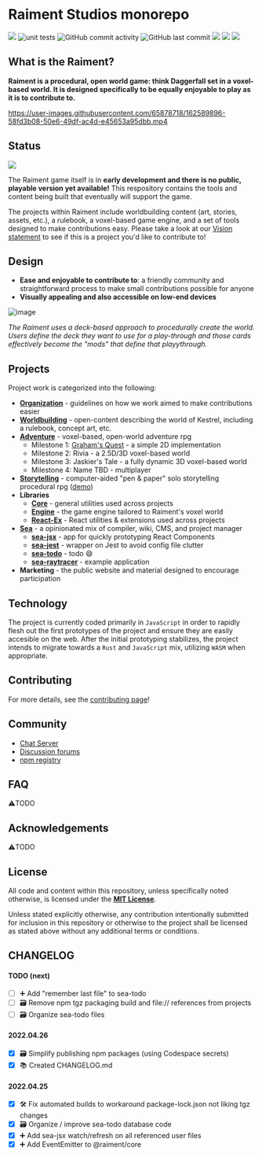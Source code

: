 # Raiment Studios monorepo

![](https://img.shields.io/badge/license-MIT-039)
![unit tests](https://github.com/raiment-studios/monorepo/actions/workflows/unit-test.yml/badge.svg)
![GitHub commit activity](https://img.shields.io/github/commit-activity/w/raiment-studios/monorepo)
![GitHub last commit](https://img.shields.io/github/last-commit/raiment-studios/monorepo)
[![](https://img.shields.io/badge/dev-CHANGELOG-14D)](https://github.com/raiment-studios/monorepo#changelog)
[![](https://img.shields.io/badge/discussions-welcome!-489)](https://github.com/raiment-studios/monorepo/discussions)
[![](https://img.shields.io/badge/chat-zulip-386)](https://raiment-studios.zulipchat.com/)

## What is the Raiment?

**Raiment is a procedural, open world game: think Daggerfall set in a voxel-based world. It is designed specifically to be equally enjoyable to play as it is to contribute to.**

https://user-images.githubusercontent.com/65878718/162589896-58fd3b08-50e6-49df-ac4d-e45653a95dbb.mp4

## Status

[![](https://img.shields.io/badge/status-not%20yet%20ready!-d53)](https://raiment-studios.zulipchat.com/)

The Raiment game itself is in **early development and there is no public, playable version yet available!** This respository contains the tools and content being built that eventually will support the game.

The projects within Raiment include worldbuilding content (art, stories, assets, etc.), a rulebook, a voxel-based game engine, and a set of tools designed to make contributions easy. Please take a look at our [Vision statement](source/projects/organization/vision.md) to see if this is a project you'd like to contribute to!

## Design

-   **Ease and enjoyable to contribute to**: a friendly community and straightforward process to make small contributions possible for anyone
-   **Visually appealing and also accessible on low-end devices**

![image](https://user-images.githubusercontent.com/65878718/162591525-b9be3729-4611-4c85-9146-ce003426f3d6.png)

_The Raiment uses a deck-based approach to procedurally create the world. Users define the deck they want to use for a play-through and those cards effectively become the "mods" that define that playythrough._

## Projects

Project work is categorized into the following:

-   [**Organization**](source/projects/organization) - guidelines on how we work aimed to make contributions easier
-   [**Worldbuilding**](source/projects/worldbuilding) - open-content describing the world of Kestrel, including a rulebook, concept art, etc.
-   [**Adventure**](source/projects/adventure) - voxel-based, open-world adventure rpg
    -   Milestone 1: [Graham's Quest](https://grahams-quest.raiment.studio/) - a simple 2D implementation
    -   Milestone 2: Rivia - a 2.5D/3D voxel-based world
    -   Milestone 3: Jaskier's Tale - a fully dynamic 3D voxel-based world
    -   Milestone 4: Name TBD - multiplayer
-   [**Storytelling**](source/projects/storytelling) - computer-aided "pen & paper" solo storytelling procedural rpg ([demo](https://storytelling.raiment.studio/))
-   **Libraries**
    -   [**Core**](source/lib/core) - general utilities used across projects
    -   [**Engine**](source/lib/engine) - the game engine tailored to Raiment's voxel world
    -   [**React-Ex**](source/lib/react-ex) - React utilities & extensions used across projects
-   [**Sea**](source/projects/sea) - a opinionated mix of compiler, wiki, CMS, and project manager
    -   [**sea-jsx**](source/projects/sea/apps/sea-jsx) - app for quickly prototyping React Components
    -   [**sea-jest**](source/projects/sea/apps/sea-jest) - wrapper on Jest to avoid config file clutter
    -   [**sea-todo**](source/projects/sea/apps/sea-todo) - todo 😄
    -   [**sea-raytracer**](source/projects/sea/apps/sea-raytracer) - example application
-   **Marketing** - the public website and material designed to encourage participation

## Technology

The project is currently coded primarily in `JavaScript` in order to rapidly flesh out the first prototypes of the project and ensure they are easily accesible on the web. After the initial prototyping stabilizes, the project intends to migrate towards a `Rust` and `JavaScript` mix, utilizing `WASM` when appropriate.

## Contributing

For more details, see the [contributing page](source/projects/organization/contributing.md)!

## Community

-   [Chat Server](https://raiment-studios.zulipchat.com/)
-   [Discussion forums](https://github.com/raiment-studios/monorepo/discussions)
-   [npm registry](https://www.npmjs.com/package/@raiment)

## FAQ

⚠️TODO

## Acknowledgements

⚠️TODO

## License

All code and content within this repository, unless specifically noted otherwise, is licensed under the **[MIT License](./LICENSE)**.

Unless stated explicitly otherwise, any contribution intentionally submitted for inclusion in this repository or otherwise to the project shall be licensed as stated above without any additional terms or conditions.

## CHANGELOG

#### TODO (next)

-   [ ] ➕ Add "remember last file" to sea-todo
-   [ ] 🗃️ Remove npm tgz packaging build and file:// references from projects
-   [ ] 🗃️ Organize sea-todo files

#### 2022.04.26

-   [x] 🗃️ Simplify publishing npm packages (using Codespace secrets)
-   [x] 📚 Created CHANGELOG.md

#### 2022.04.25

-   [x] 🛠️ Fix automated builds to workaround package-lock.json not liking tgz changes
-   [x] 🗃️ Organize / improve sea-todo database code
-   [x] ➕ Add sea-jsx watch/refresh on all referenced user files
-   [x] ➕ Add EventEmitter to @raiment/core
